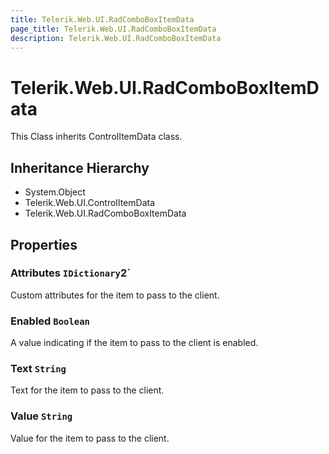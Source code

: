 ```yaml
---
title: Telerik.Web.UI.RadComboBoxItemData
page_title: Telerik.Web.UI.RadComboBoxItemData
description: Telerik.Web.UI.RadComboBoxItemData
---
```


# Telerik.Web.UI.RadComboBoxItemData

This Class inherits ControlItemData class.

## Inheritance Hierarchy

* System.Object
* Telerik.Web.UI.ControlItemData
* Telerik.Web.UI.RadComboBoxItemData

## Properties

###  Attributes `IDictionary`2`

Custom attributes for the item to pass to the client.

###  Enabled `Boolean`

A value indicating if the item to pass to the client is enabled.

###  Text `String`

Text for the item to pass to the client.

###  Value `String`

Value for the item to pass to the client.

